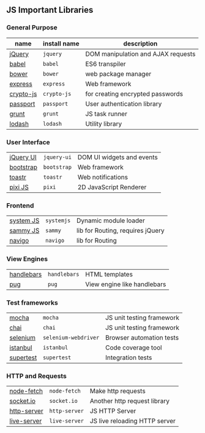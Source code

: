 ## JS Important Libraries

### General Purpose
name | install name | description |
--- | --- | ---
[jQuery](https://jquery.com/) | `jquery` | DOM manipulation and AJAX requests
[babel](https://babeljs.io/) | `babel` | ES6 transpiler
[bower](https://bower.io/) | `bower` | web package manager
[express](http://expressjs.com/) | `express` | Web framework
[crypto-js](https://github.com/brix/crypto-js) | `crypto-js` | for creating encrypted passwords
[passport](https://pugjs.org/api/getting-started.html) | `passport` | User authentication library
[grunt](https://gruntjs.com/) | `grunt` | JS task runner
[lodash](https://lodash.com/) | `lodash` | Utility library

### User Interface
||||
-|-|-
[jQuery UI](http://jqueryui.com/) | `jquery-ui` | DOM UI widgets and events
[bootstrap](https://v4-alpha.getbootstrap.com/) | `bootstrap` | Web framework
[toastr](https://github.com/CodeSeven/toastr) | `toastr` | Web notifications
[pixi JS](https://github.com/pixijs/pixi.js) | `pixi`  | 2D JavaScript Renderer

### Frontend
||||
-|-|-
[system JS](https://github.com/systemjs/systemjs) | `systemjs` | Dynamic module loader
[sammy JS](http://sammyjs.org/) | `sammy` | lib for Routing, requires jQuery
[navigo](https://github.com/krasimir/navigo) | `navigo` | lib for Routing

### View Engines
||||
-|-|-
[handlebars](http://handlebarsjs.com/) | `handlebars` | HTML templates
[pug](https://pugjs.org/api/getting-started.html) | `pug` |  View engine like handlebars

### Test frameworks
||||
-|-|-
[mocha](http://mochajs.org/) | `mocha` | JS unit testing framework
[chai](http://chaijs.com/) | `chai` | JS unit testing framework
[selenium](http://www.seleniumhq.org/) | `selenium-webdriver` | Browser automation tests
[istanbul](https://github.com/gotwarlost/istanbul) | `istanbul` | Code coverage tool
[supertest](https://www.npmjs.com/package/supertest) | `supertest` | Integration tests

### HTTP and Requests
||||
-|-|-
[node-fetch](https://www.npmjs.com/package/node-fetch) | `node-fetch` | Make http requests
[socket.io](https://github.com/socketio/socket.io) | `socket.io` | Another http request library
[http-server](https://www.npmjs.com/package/http-server) | `http-server` | JS HTTP Server
[live-server](https://github.com/tapio/live-server) | `live-server` | JS live reloading HTTP server
